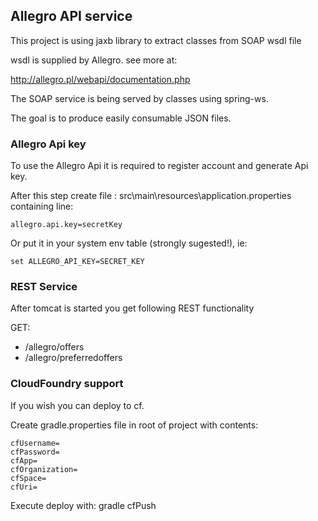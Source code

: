 ## Allegro API service
This project is using jaxb library to extract classes from SOAP wsdl file

wsdl is supplied by Allegro. see more at:

http://allegro.pl/webapi/documentation.php

The SOAP service is being served by classes using spring-ws.

The goal is to produce easily consumable JSON files.

### Allegro Api key
To use the Allegro Api it is required to register account and generate Api key.

After this step create file : src\main\resources\application.properties containing line:

```
allegro.api.key=secretKey
```

Or put it in your system env table (strongly sugested!), ie:

```
set ALLEGRO_API_KEY=SECRET_KEY
```

### REST Service
After tomcat is started you get following REST functionality

GET:

- /allegro/offers
- /allegro/preferredoffers

### CloudFoundry support
If you wish you can deploy to cf.

Create gradle.properties file in root of project with contents:

```
cfUsername=
cfPassword=
cfApp=
cfOrganization=
cfSpace=
cfUri=
```

Execute deploy with: gradle cfPush